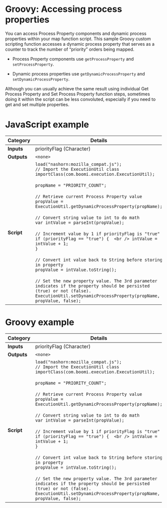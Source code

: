 # Groovy: Accessing process properties

<head>
  <meta name="guidename" content="Integration"/>
  <meta name="context" content="GUID-fa026c36-526e-4910-8e4b-0262895adbe4"/>
</head>


You can access Process Property components and dynamic process properties within your map function script. This sample Groovy custom scripting function accesses a dynamic process property that serves as a counter to track the number of “priority” orders being mapped.

-   Process Property components use `getProcessProperty` and `setProcessProperty`.

-   Dynamic process properties use `getDynamicProcessProperty` and `setDynamicProcessProperty`.


Although you can usually achieve the same result using individual Get Process Property and Set Process Property function steps, sometimes doing it within the script can be less convoluted, especially if you need to get and set multiple properties.

# JavaScript example

| Category | Details |
| --- | --- |
| **Inputs** | priorityFlag (Character) |
| **Outputs** | `<none>` |
| **Script** | `load("nashorn:mozilla_compat.js");`  <br />`// Import the ExecutionUtil class ` <br />`importClass(com.boomi.execution.ExecutionUtil);`  <br /><br />`propName = "PRIORITY_COUNT";`  <br /><br />`// Retrieve current Process Property value`  <br />`propValue = ExecutionUtil.getDynamicProcessProperty(propName);`  <br /><br />`// Convert string value to int to do math`  <br />`var intValue = parseInt(propValue);`  <br /><br />`// Increment value by 1 if priorityFlag is "true" ` <br />`if (priorityFlag == "true") {  <br /> intValue = intValue + 1; ` <br />`}`  <br /><br />`// Convert int value back to String before storing in property`  <br />`propValue = intValue.toString();`  <br /><br />`// Set the new property value. The 3rd parameter indicates if the property should be persisted (true) or not (false). ` <br />`ExecutionUtil.setDynamicProcessProperty(propName, propValue, false); `|

# Groovy example 

| Category | Details |
| --- | --- |
| **Inputs** | priorityFlag (Character) |
| **Outputs** | `<none>` |
| **Script** | `load("nashorn:mozilla_compat.js");`  <br />`// Import the ExecutionUtil class ` <br />`importClass(com.boomi.execution.ExecutionUtil);`  <br /><br />`propName = "PRIORITY_COUNT";`  <br /><br />`// Retrieve current Process Property value`  <br />`propValue = ExecutionUtil.getDynamicProcessProperty(propName);`  <br /><br />`// Convert string value to int to do math`  <br />`var intValue = parseInt(propValue);`  <br /><br />`// Increment value by 1 if priorityFlag is "true" ` <br />`if (priorityFlag == "true") {  <br /> intValue = intValue + 1; ` <br />`}`  <br /><br />`// Convert int value back to String before storing in property`  <br />`propValue = intValue.toString();`  <br /><br />`// Set the new property value. The 3rd parameter indicates if the property should be persisted (true) or not (false). ` <br />`ExecutionUtil.setDynamicProcessProperty(propName, propValue, false); `|